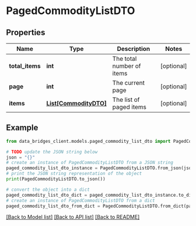 # PagedCommodityListDTO


## Properties

Name | Type | Description | Notes
------------ | ------------- | ------------- | -------------
**total_items** | **int** | The total number of items | [optional] 
**page** | **int** | The current page | [optional] 
**items** | [**List[CommodityDTO]**](CommodityDTO.md) | The list of paged items | [optional] 

## Example

```python
from data_bridges_client.models.paged_commodity_list_dto import PagedCommodityListDTO

# TODO update the JSON string below
json = "{}"
# create an instance of PagedCommodityListDTO from a JSON string
paged_commodity_list_dto_instance = PagedCommodityListDTO.from_json(json)
# print the JSON string representation of the object
print(PagedCommodityListDTO.to_json())

# convert the object into a dict
paged_commodity_list_dto_dict = paged_commodity_list_dto_instance.to_dict()
# create an instance of PagedCommodityListDTO from a dict
paged_commodity_list_dto_from_dict = PagedCommodityListDTO.from_dict(paged_commodity_list_dto_dict)
```
[[Back to Model list]](../README.md#documentation-for-models) [[Back to API list]](../README.md#documentation-for-api-endpoints) [[Back to README]](../README.md)


